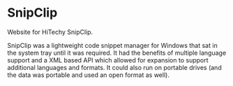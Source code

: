 # SnipClip
Website for HiTechy SnipClip.

SnipClip was a lightweight code snippet manager for Windows that sat in the system tray until it was required. It had the benefits of multiple language support and a XML based API which allowed for expansion to support additional languages and formats. It could also run on portable drives (and the data was portable and used an open format as well).
